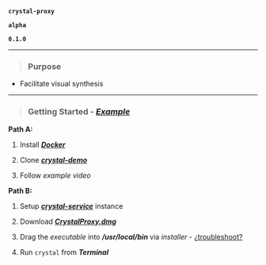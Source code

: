 **`crystal-proxy`**

**`alpha`**

**`0.1.0`**

---

> ### Purpose

- Facilitate visual synthesis

---

> ### Getting Started - [_Example_](https://youtu.be/bupsU_HSP2o)

**Path A:**

1. Install [_**Docker**_](https://www.docker.com/get-started)

2. Clone [_**crystal-demo**_](https://github.com/layered-cycles/crystal-demo)

3. Follow _example video_

**Path B:**

1. Setup [_**crystal-service**_](https://github.com/layered-cycles/crystal-service) instance

2. Download [_**CrystalProxy.dmg**_](https://github.com/layered-cycles/crystal-proxy/releases/download/0.1.0/CrystalProxy.dmg)

3. Drag the _executable_ into _**/usr/local/bin**_ via _installer_ - [¿troubleshoot?](https://stackoverflow.com/questions/25654731/usr-local-bin-no-such-file-or-directory)

4. Run `crystal` from _**Terminal**_
